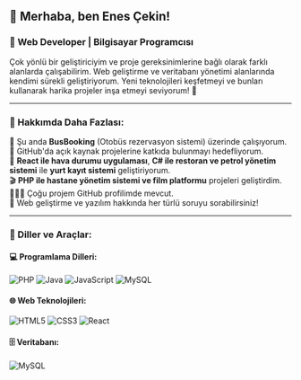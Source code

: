 ## 👋 Merhaba, ben Enes Çekin!
### 📍 Web Developer | Bilgisayar Programcısı

Çok yönlü bir geliştiriciyim ve proje gereksinimlerine bağlı olarak farklı alanlarda çalışabilirim. Web geliştirme ve veritabanı yönetimi alanlarında kendimi sürekli geliştiriyorum. Yeni teknolojileri keşfetmeyi ve bunları kullanarak harika projeler inşa etmeyi seviyorum! 🚀

---

### 🧐 Hakkımda Daha Fazlası:
🔭 Şu anda **BusBooking** (Otobüs rezervasyon sistemi) üzerinde çalışıyorum.  
🤝 GitHub'da açık kaynak projelerine katkıda bulunmayı hedefliyorum.  
🌱 **React ile hava durumu uygulaması**, **C# ile restoran ve petrol yönetim sistemi** ile **yurt kayıt sistemi** geliştiriyorum.  
🎬 **PHP ile hastane yönetim sistemi ve film platformu** projeleri geliştirdim.  
👨🏻‍💻 Çoğu projem GitHub profilimde mevcut.  
💬 Web geliştirme ve yazılım hakkında her türlü soruyu sorabilirsiniz!  


---

### 🔨 Diller ve Araçlar:

#### 💻 Programlama Dilleri:
![PHP](https://img.shields.io/badge/PHP-777BB4?style=for-the-badge&logo=php&logoColor=white)
![Java](https://img.shields.io/badge/Java-007396?style=for-the-badge&logo=java&logoColor=white)
![JavaScript](https://img.shields.io/badge/JavaScript-F7DF1E?style=for-the-badge&logo=javascript&logoColor=black)
![MySQL](https://img.shields.io/badge/MySQL-4479A1?style=for-the-badge&logo=mysql&logoColor=white)

#### 🌐 Web Teknolojileri:
![HTML5](https://img.shields.io/badge/HTML5-E34F26?style=for-the-badge&logo=html5&logoColor=white)
![CSS3](https://img.shields.io/badge/CSS3-1572B6?style=for-the-badge&logo=css3&logoColor=white)
![React](https://img.shields.io/badge/React-61DAFB?style=for-the-badge&logo=react&logoColor=black)

#### 🗄 Veritabanı:
![MySQL](https://img.shields.io/badge/MySQL-4479A1?style=for-the-badge&logo=mysql&logoColor=white)


